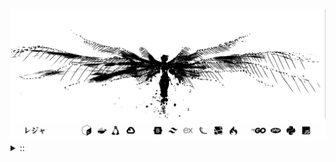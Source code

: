 <img src="./banner.png">
<details><summary> :: </summary>
<!--START_SECTION:waka-->

```
From: 09 August 2024 - To: 25 July 2025

Total Time: 1,648 hrs 37 mins

Python                     399 hrs 16 mins //////-------------------   22.39 %
PHP                        343 hrs 52 mins /////--------------------   19.28 %
Markdown                   219 hrs 19 mins ///----------------------   12.30 %
Other                      134 hrs 44 mins //-----------------------   07.56 %
```

<!--END_SECTION:waka-->
</details>
